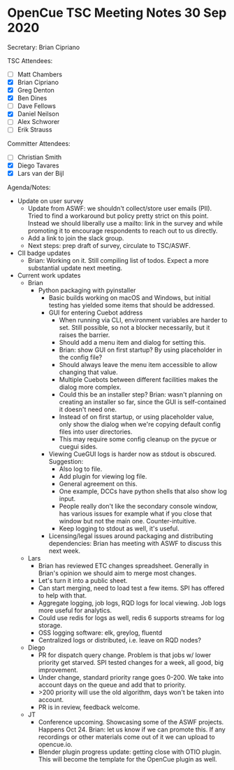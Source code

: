 # OpenCue TSC Meeting Notes 30 Sep 2020

Secretary: Brian Cipriano

TSC Attendees:

* [ ] Matt Chambers
* [x] Brian Cipriano
* [x] Greg Denton
* [x] Ben Dines
* [ ] Dave Fellows
* [x] Daniel Neilson
* [ ] Alex Schworer
* [ ] Erik Strauss

Committer Attendees:

* [ ] Christian Smith
* [x] Diego Tavares
* [x] Lars van der Bijl

Agenda/Notes:

* Update on user survey
   * Update from ASWF: we shouldn't collect/store user emails (PII). Tried to find a workaround but
     policy pretty strict on this point. Instead we should liberally use a mailto: link in the
     survey and while promoting it to encourage respondents to reach out to us directly.
   * Add a link to join the slack group.
   * Next steps: prep draft of survey, circulate to TSC/ASWF.
* CII badge updates
   * Brian: Working on it. Still compiling list of todos. Expect a more substantial update next
     meeting.
* Current work updates
   * Brian
      * Python packaging with pyinstaller
         * Basic builds working on macOS and Windows, but initial testing has yielded some items
           that should be addressed.
         * GUI for entering Cuebot address
            * When running via CLI, environment variables are harder to set. Still possible, so not
              a blocker necessarily, but it raises the barrier.
            * Should add a menu item and dialog for setting this.
            * Brian: show GUI on first startup? By using placeholder in the config file?
            * Should always leave the menu item accessible to allow changing that value.
            * Multiple Cuebots between different facilities makes the dialog more complex.
            * Could this be an installer step? Brian: wasn't planning on creating an installer so
              far, since the GUI is self-contained it doesn't need one.
            * Instead of on first startup, or using placeholder value, only show the dialog when
              we're copying default config files into user directories.
            * This may require some config cleanup on the pycue or cuegui sides.
         * Viewing CueGUI logs is harder now as stdout is obscured. Suggestion:
            * Also log to file.
            * Add plugin for viewing log file.
            * General agreement on this.
            * One example, DCCs have python shells that also show log input.
            * People really don't like the secondary console window, has various issues for example
              what if you close that window but not the main one. Counter-intuitive.
            * Keep logging to stdout as well, it's useful.
         * Licensing/legal issues around packaging and distributing dependencies: Brian has meeting
           with ASWF to discuss this next week.
   * Lars
      * Brian has reviewed ETC changes spreadsheet. Generally in Brian's opinion we should aim to
        merge most changes.
      * Let's turn it into a public sheet.
      * Can start merging, need to load test a few items. SPI has offered to help with that.
      * Aggregate logging, job logs, RQD logs for local viewing. Job logs more useful for analytics.
      * Could use redis for logs as well, redis 6 supports streams for log storage.
      * OSS logging software: elk, greylog, fluentd
      * Centralized logs or distributed, i.e. leave on RQD nodes?
   * Diego
      * PR for dispatch query change. Problem is that jobs w/ lower priority get starved. SPI tested
        changes for a week, all good, big improvement.
      * Under change, standard priority range goes 0-200. We take into account days on the queue and
        add that to priority.
      * \>200 priority will use the old algorithm, days won't be taken into account.
      * PR is in review, feedback welcome.
   * JT
      * Conference upcoming. Showcasing some of the ASWF projects. Happens Oct 24. Brian: let us
        know if we can promote this. If any recordings or other materials come out of it we can
        upload to opencue.io.
      * Blender plugin progress update: getting close with OTIO plugin. This will become the
        template for the OpenCue plugin as well.
